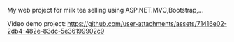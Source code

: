 My web project for milk tea selling using ASP.NET.MVC,Bootstrap,...

Video demo project:
https://github.com/user-attachments/assets/71416e02-2db4-482e-83dc-5e36199902c9
